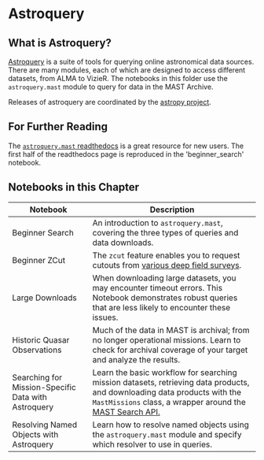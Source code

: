 # Astroquery

## What is Astroquery?
[Astroquery](https://astroquery.readthedocs.io/en/latest/) is a suite of tools for querying online astronomical data sources. There are many modules, each of which are designed to access different datasets, from ALMA to VizieR. The notebooks in this folder use the `astroquery.mast` module to query for data in the MAST Archive.

Releases of astroquery are coordinated by the [astropy project](https://www.astropy.org/index.html).

## For Further Reading
The [`astroquery.mast` readthedocs](https://astroquery.readthedocs.io/en/latest/mast/mast.html) is a great resource for new users. The first half of the readthedocs page is reproduced in the 'beginner_search' notebook.

## Notebooks in this Chapter

| Notebook        | Description                                                                                                                                                  |
|-----------------|--------------------------------------------------------------------------------------------------------------------------------------------------------------|
| Beginner Search | An introduction to `astroquery.mast`, covering the three types of queries and data downloads.                                                                |
| Beginner ZCut   | The `zcut` feature enables you to request cutouts from [various deep field surveys](https://mast.stsci.edu/zcut/).                                           |
| Large Downloads | When downloading large datasets, you may encounter timeout errors. This Notebook demonstrates robust queries that are less likely to encounter these issues. |
| Historic Quasar Observations | Much of the data in MAST is archival; from no longer operational missions. Learn to check for archival coverage of your target and analyze the results. |
| Searching for Mission-Specific Data with Astroquery | Learn the basic workflow for searching mission datasets, retrieving data products, and downloading data products with the `MastMissions` class, a wrapper around the [MAST Search API.](https://mast.stsci.edu/search/docs/) |
| Resolving Named Objects with Astroquery | Learn how to resolve named objects using the `astroquery.mast` module and specify which resolver to use in queries. |